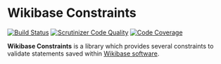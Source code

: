 # Wikibase Constraints

[![Build Status](https://secure.travis-ci.org/benestar/WikibaseConstraints.png?branch=master)](http://travis-ci.org/benestar/WikibaseConstraints)
[![Scrutinizer Code Quality](https://scrutinizer-ci.com/g/benestar/WikibaseConstraints/badges/quality-score.png?b=master)](https://scrutinizer-ci.com/g/benestar/WikibaseConstraints/?branch=master)
[![Code Coverage](https://scrutinizer-ci.com/g/benestar/WikibaseConstraints/badges/coverage.png?b=master)](https://scrutinizer-ci.com/g/benestar/WikibaseConstraints/?branch=master)

**Wikibase Constraints** is a library which provides several constraints to
validate statements saved within [Wikibase software](http://wikiba.se/).
